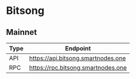 # Bitsong
## Mainnet
Type | Endpoint
------------ | -------------
API | https://api.bitsong.smartnodes.one
RPC | https://rpc.bitsong.smartnodes.one
